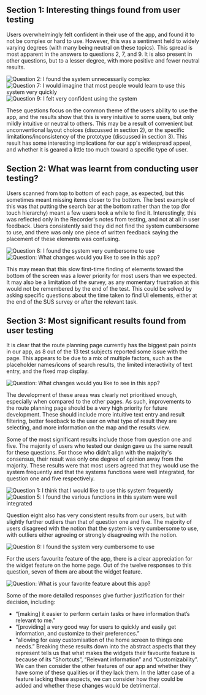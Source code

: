 ## Section 1: Interesting things found from user testing

Users overwhelmingly felt confident in their use of the app, and found it to not be complex or hard to use. However, this was a sentiment held to widely varying degrees (with many being neutral on these topics). This spread is most apparent in the answers to questions 2, 7, and 9. It is also present in other questions, but to a lesser degree, with more positive and fewer neutral results.

![Question 2: I found the system unnecessarily complex													](Images/Question2.png)
![Question 7: I would imagine that most people would learn to use this system very quickly				](Images/Question7.png)
![Question 9: I felt very confident using the system													](Images/Question9.png)

These questions focus on the common theme of the users ability to use the app, and the results show that this is very intuitive to some users, but only mildly intuitive or neutral to others. This may be a result of convenient but unconventional layout choices (discussed in section 2), or the specific limitations/inconsistency of the prototype (discussed in section 3). This result has some interesting implications for our app's widespread appeal, and whether it is geared a little too much toward a specific type of user.


## Section 2: What was learnt from conducting user testing?

Users scanned from top to bottom of each page, as expected, but this sometimes meant missing items closer to the bottom. The best example of this was that putting the search bar at the bottom rather than the top (for touch hierarchy) meant a few users took a while to find it. Interestingly, this was reflected only in the Recorder's notes from testing, and not at all in user feedback. Users consistently said they did not find the system cumbersome to use, and there was only one piece of written feedback saying the placement of these elements was confusing.

![Question 8: I found the system very cumbersome to use													](Images/Question8.png)
![Question: What changes would you like to see in this app?												](Images/SearchbarResults.png)

This may mean that this slow first-time finding of elements toward the bottom of the screen was a lower priority for most users than we expected. It may also be a limitation of the survey, as any momentary frustration at this would not be remembered by the end of the test. This could be solved by asking specific questions about the time taken to find UI elements, either at the end of the SUS survey or after the relevant task.


## Section 3: Most significant results found from user testing

It is clear that the route planning page currently has the biggest pain points in our app, as 8 out of the 13 test subjects reported some issue with the page. This appears to be due to a mix of multiple factors, such as the placeholder names/icons of search results, the limited interactivity of text entry, and the fixed map display.

![Question: What changes would you like to see in this app?												](Images/RoutePlanningResults.png)

The development of these areas was clearly not prioritised enough, especially when compared to the other pages. As such, improvements to the route planning page should be a very high priority for future development. These should include more intuitive text entry and result filtering, better feedback to the user on what type of result they are selecting, and more information on the map and the results view.

Some of the most significant results include those from question one and five. The majority of users who tested our design gave us the same result for these questions. For those who didn’t align with the majority's consensus, their result was only one degree of opinion away from the majority. These results were that most users agreed that they would use the system frequently and that the systems functions were well integrated, for question one and five respectively. 

![Question 1: I think that I would like to use this system frequently									](Images/Question1.png)
![Question 5: I found the various functions in this system were well integrated							](Images/Question5.png)

Question eight also has very consistent results from our users, but with slightly further outliers than that of question one and five. The majority of users disagreed with the notion that the system is very cumbersome to use, with outliers either agreeing or strongly disagreeing with the notion. 

![Question 8: I found the system very cumbersome to use													](Images/Question8.png)

For the users favourite feature of the app, there is a clear appreciation for the widget feature on the home page. Out of the twelve responses to this question, seven of them are about the widget feature. 

![Question: What is your favorite feature about this app?												](Images/WidgetResults.png)

Some of the more detailed responses give further justification for their decision, including:
- “\[making] it easier to perform certain tasks or have information that’s relevant to me.”
- “\[providing] a very good way for users to quickly and easily get information, and customize to their preferences.”
- “allowing for easy customisation of the home screen to things one needs.”
Breaking these results down into the abstract aspects that they represent tells us that what makes the widgets their favourite feature is because of its “Shortcuts”, “Relevant information” and “Customizability”. We can then consider the other features of our app and whether they have some of these qualities or if they lack them. In the latter case of a feature lacking these aspects, we can consider how they could be added and whether these changes would be detrimental.

